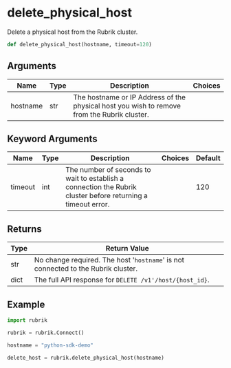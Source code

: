 # delete_physical_host

Delete a physical host from the Rubrik cluster.
```py
def delete_physical_host(hostname, timeout=120)
```

## Arguments
| Name        | Type | Description                                                                 | Choices |
|-------------|------|-----------------------------------------------------------------------------|---------|
| hostname  | str  | The hostname or IP Address of the physical host you wish to remove from the Rubrik cluster. |         |
## Keyword Arguments
| Name        | Type | Description                                                                 | Choices | Default |
|-------------|------|-----------------------------------------------------------------------------|---------|---------|
| timeout  | int  | The number of seconds to wait to establish a connection the Rubrik cluster before returning a timeout error.  |         |    120     |

## Returns
| Type | Return Value                                                                                   |
|------|-----------------------------------------------------------------------------------------------|
| str  | No change required. The host '`hostname`' is not connected to the Rubrik cluster. |
| dict  | The full API response for `DELETE /v1'/host/{host_id}`. |
## Example
```py
import rubrik

rubrik = rubrik.Connect()

hostname = "python-sdk-demo"

delete_host = rubrik.delete_physical_host(hostname)
```